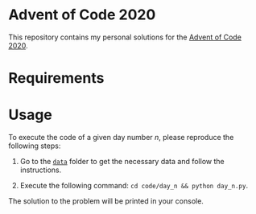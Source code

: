# Advent of Code 2020

This repository contains my personal solutions for the [Advent of Code 2020](https://adventofcode.com/2020). 

# Requirements

# Usage

To execute the code of a given day number *n*, please reproduce the following steps:

1. Go to the [`data`](https://github.com/luca-serra/advent-of-code-2k20/tree/main/data) folder to get the necessary data and follow the instructions.

2. Execute the following command: `cd code/day_n && python day_n.py`.

The solution to the problem will be printed in your console.
